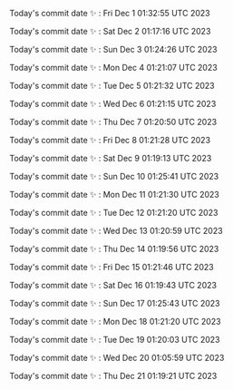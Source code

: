 Today's commit date ✨ : Fri Dec 1 01:32:55 UTC 2023 

Today's commit date ✨ : Sat Dec 2 01:17:16 UTC 2023 

Today's commit date ✨ : Sun Dec 3 01:24:26 UTC 2023 

Today's commit date ✨ : Mon Dec 4 01:21:07 UTC 2023 

Today's commit date ✨ : Tue Dec 5 01:21:32 UTC 2023 

Today's commit date ✨ : Wed Dec 6 01:21:15 UTC 2023 

Today's commit date ✨ : Thu Dec 7 01:20:50 UTC 2023 

Today's commit date ✨ : Fri Dec 8 01:21:28 UTC 2023 

Today's commit date ✨ : Sat Dec 9 01:19:13 UTC 2023 

Today's commit date ✨ : Sun Dec 10 01:25:41 UTC 2023 

Today's commit date ✨ : Mon Dec 11 01:21:30 UTC 2023 

Today's commit date ✨ : Tue Dec 12 01:21:20 UTC 2023 

Today's commit date ✨ : Wed Dec 13 01:20:59 UTC 2023 

Today's commit date ✨ : Thu Dec 14 01:19:56 UTC 2023 

Today's commit date ✨ : Fri Dec 15 01:21:46 UTC 2023 

Today's commit date ✨ : Sat Dec 16 01:19:43 UTC 2023 

Today's commit date ✨ : Sun Dec 17 01:25:43 UTC 2023 

Today's commit date ✨ : Mon Dec 18 01:21:20 UTC 2023 

Today's commit date ✨ : Tue Dec 19 01:20:03 UTC 2023 

Today's commit date ✨ : Wed Dec 20 01:05:59 UTC 2023 

Today's commit date ✨ : Thu Dec 21 01:19:21 UTC 2023 


